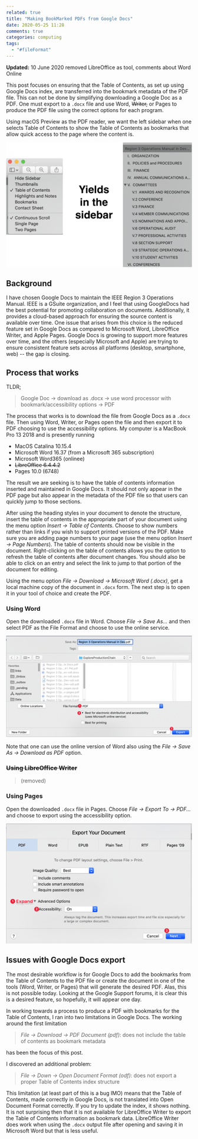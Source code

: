 ```yaml
---
related: true
title: "Making BookMarked PDFs from Google Docs"
date: 2020-05-25 11:28
comments: true
categories: computing
tags: 
  - "#fileFormat"
---
```


**Updated:** 10 June 2020 removed LibreOffice as tool, comments about Word Online

This post focuses on ensuring that the Table of Contents, as set up using Google Docs index, are transferred into the bookmark metadata of the PDF file. This can not be done by simplifying downloading a Google Doc as a PDF. One must export to a `.docx` file and use Word, ~~Writer,~~ or Pages to produce the PDF file using the correct options for each program.

Using macOS Preview as the PDF reader, we want the left sidebar when one selects Table of Contents to show the Table of Contents as bookmarks that allow quick access to the page where the content is.

![Preview showing sidebar with Table of Contents selected and results](/assets/images/sidebar-toc.png)

<!--more-->

## Background

I have chosen Google Docs to maintain the IEEE Region 3 Operations Manual. IEEE is a GSuite organization, and I feel that using GoogleDocs had the best potential for promoting collaboration on documents. Additionally, it provides a cloud-based approach for ensuring the source content is available over time. One issue that arises from this choice is the reduced feature set in Google Docs as compared to Microsoft Word, LibreOffice Writer, and Apple Pages. Google Docs is growing to support more features over time, and the others (especially Microsoft and Apple) are trying to ensure consistent feature sets across all platforms (desktop, smartphone, web) -- the gap is closing.

## Process that works

TLDR;

> Google Doc → download as .docx → use word processor with bookmark/accessibility options → PDF

The process that works is to download the file from Google Docs as a `.docx` file. Then using Word, Writer, or Pages open the file and then export it to PDF choosing to use the accessibility options. My computer is a MacBook Pro 13 2018 and is presently running

* MacOS Catalina 10.15.4
* Microsoft Word 16.37 (from a Microsoft 365 subscription)
* Microsoft Word365 (onlinee)
* ~~LibreOffice 6.4.4.2~~
* Pages 10.0 (6748)

The result we are seeking is to have the table of contents information inserted and maintained in Google Docs. It should not only appear in the PDF page but also appear in the metadata of the PDF file so that users can quickly jump to those sections.

After using the heading styles in your document to denote the structure, insert the table of contents in the appropriate part of your document using the menu option *Insert → Table of Contents*. Choose to show numbers rather than links if you wish to support printed versions of the PDF. Make sure you are adding page numbers to your page (use the menu option *Insert → Page Numbers*). The table of contents should now be visible in the document. Right-clicking on the table of contents allows you the option to refresh the table of contents after document changes. You should also be able to click on an entry and select the link to jump to that portion of the document for editing.

Using the menu option *File → Download → Microsoft Word (.docx)*, get a local machine copy of the document in `.docx` form. The next step is to open it in your tool of choice and create the PDF.

### Using Word

Open the downloaded `.docx` file in Word. Choose *File → Save As...* and then select PDF as the File Format and choose to use the online service.

![Using Word's File → SaveAs...](/assets/images/word-pdf.png)

Note that one can use the online version of Word also using the *File → Save As → Download as PDF* option.

### ~~Using LibreOffice Writer~~

> (removed)

### Using Pages

Open the downloaded `.docx` file in Pages. Choose *File → Export To → PDF...* and choose to export using the accessibility option.

![Using Pages's File → Export To → PDF...](/assets/images/pages-pdf.png)

## Issues with Google Docs export

The most desirable workflow is for Google Docs to add the bookmarks from the Table of Contents to the PDF file or create the document in one of the tools (Word, Writer, or Pages) that will generate the desired PDF. Alas, this is not possible today. Looking at the Google Support forums, it is clear this is a desired feature, so hopefully, it will appear one day.

In working towards a process to produce a PDF with bookmarks for the Table of Contents, I ran into two limitations in Google Docs. The working around the first limitation

> *File → Download → PDF Document (pdf)*: does not include the table of contents as bookmark metadata

has been the focus of this post.

I discovered an additional problem:

> *File → Down → Open Document Format (odf)*: does not export a proper Table of Contents index structure

This limitation (at least part of this is a bug IMO) means that the Table of Contents, made correctly in Google Docs, is not translated into Open Document Format correctly. If you try to update the index, it shows nothing. It is not surprising then that it is not available for LibreOffice Writer to export the Table of Contents information as bookmark data. LibreOffice Writer does work when using the `.docx` output file after opening and saving it in Microsoft Word but that is less useful.
